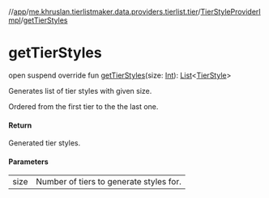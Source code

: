 //[app](../../../index.md)/[me.khruslan.tierlistmaker.data.providers.tierlist.tier](../index.md)/[TierStyleProviderImpl](index.md)/[getTierStyles](get-tier-styles.md)

# getTierStyles

open suspend override fun [getTierStyles](get-tier-styles.md)(size: [Int](https://kotlinlang.org/api/latest/jvm/stdlib/kotlin/-int/index.html)): [List](https://kotlinlang.org/api/latest/jvm/stdlib/kotlin.collections/-list/index.html)&lt;[TierStyle](../../me.khruslan.tierlistmaker.data.models.tierlist/-tier-style/index.md)&gt;

Generates list of tier styles with given size.

Ordered from the first tier to the the last one.

#### Return

Generated tier styles.

#### Parameters

| | |
|---|---|
| size | Number of tiers to generate styles for. |
